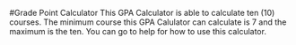 #Grade Point Calculator
This GPA Calculator is able to calculate ten (10) courses.
The minimum course this GPA Calulator can calculate is 7 and the maximum is the ten.
You can go to help for how to use this calculator.

